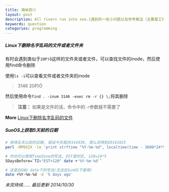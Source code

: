 ```yaml
---
title: 海纳百川
layout: post
description: All rivers run into sea.[遇到的一些小问题以及参考解法（主要是工作或者学习上的小问题）]
keywords: question
categories: programming
---
```


##### Linux下删除名字乱码的文件或者文件夹

有时会遇到类似于`20P)Ò`这样的文件夹或者文件，可以查找文件的inode，然后使用find命令删除

使用`ls -i`可以查看文件或者文件夹的inode
>  3146 20P)Ò

然后使用命令`find . -inum 3146 -exec rm -r {} \;`将其删除
> **注意：** 如果是文件的话，命令中的`-r`参数就不需要了

**More**
[Linux下删除名字乱码的文件](http://2922055.blog.51cto.com/2912055/999606)

##### SunOS上获取5天前的日期

``` bash
# 获得五天以前的日期, 假设今天是20141030, 那么将得到20141025
perl -MPOSIX -le 'print strftime "%Y-%m-%d", localtime(time - 3600*24*5)'

# 你也可以使用TimeZone的写法, EST是时区, 120=24*5
5DaysBefore=`TZ="EST+120" date +'%Y-%m-%d'`

# 这是在GNU date下的写法(无法在SunOS下使用)
date +%Y-%m-%d -d '5 days ago'
```

*未完待续…… 最后更新 2014/10/30*

